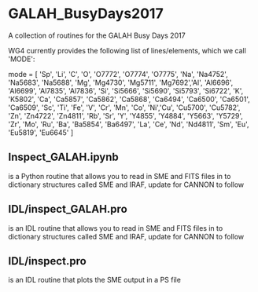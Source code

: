 # GALAH_BusyDays2017
A collection of routines for the GALAH Busy Days 2017

WG4 currently provides the following list of lines/elements, which we call 'MODE':

mode = [
'Sp',
'Li', 'C',
'O', 'O7772', 'O7774', 'O7775', 'Na', 'Na4752', 'Na5683', 'Na5688',
'Mg', 'Mg4730', 'Mg5711', 'Mg7692','Al', 'Al6696', 'Al6699', 'Al7835', 'Al7836',
'Si', 'Si5666', 'Si5690', 'Si5793', 'Si6722', 'K', 'K5802',
'Ca', 'Ca5857', 'Ca5862', 'Ca5868', 'Ca6494', 'Ca6500', 'Ca6501', 'Ca6509',
'Sc', 'Ti', 'Fe', 'V', 'Cr', 'Mn', 'Co', 'Ni','Cu', 'Cu5700', 'Cu5782',
'Zn', 'Zn4722', 'Zn4811', 'Rb', 'Sr', 'Y', 'Y4855', 'Y4884', 'Y5663', 'Y5729',
'Zr', 'Mo', 'Ru', 'Ba', 'Ba5854', 'Ba6497', 'La', 'Ce', 'Nd', 'Nd4811',
'Sm', 'Eu', 'Eu5819', 'Eu6645'
]

## Inspect_GALAH.ipynb
is a Python routine that allows you to read in SME and FITS files in to dictionary structures called SME and IRAF, update for CANNON to follow

## IDL/inspect_GALAH.pro
is an IDL routine that allows you to read in SME and FITS files in to dictionary structures called SME and IRAF, update for CANNON to follow

## IDL/inspect.pro
is an IDL routine that plots the SME output in a PS file

